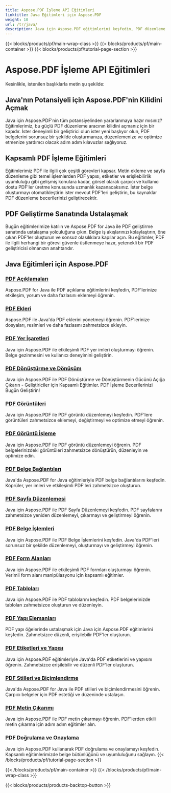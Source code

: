 ```yaml
---
title: Aspose.PDF İşleme API Eğitimleri
linktitle: Java Eğitimleri için Aspose.PDF
weight: 10
url: /tr/java/
description: Java için Aspose.PDF eğitimlerini keşfedin, PDF düzenleme konusunda uzmanlaşın ve PDF'leri kusursuz bir şekilde oluşturmak, düzenlemek ve optimize etmek için gücünden yararlanın.
---
```


{{< blocks/products/pf/main-wrap-class >}}
{{< blocks/products/pf/main-container >}}
{{< blocks/products/pf/tutorial-page-section >}}

# Aspose.PDF İşleme API Eğitimleri

Kesinlikle, istenilen başlıklarla metin şu şekilde:

## Java'nın Potansiyeli için Aspose.PDF'nin Kilidini Açmak

Java için Aspose.PDF'nin tüm potansiyelinden yararlanmaya hazır mısınız? Eğitimlerimiz, bu güçlü PDF düzenleme aracının kilidini açmanız için bir kapıdır. İster deneyimli bir geliştirici olun ister yeni başlıyor olun, PDF belgelerini sorunsuz bir şekilde oluşturmanıza, düzenlemenize ve optimize etmenize yardımcı olacak adım adım kılavuzlar sağlıyoruz.

## Kapsamlı PDF İşleme Eğitimleri

Eğitimlerimiz PDF ile ilgili çok çeşitli görevleri kapsar. Metin ekleme ve sayfa düzenleme gibi temel işlemlerden PDF yapısı, etiketler ve erişilebilirlik uyumluluğu gibi gelişmiş konulara kadar, görsel olarak çarpıcı ve kullanıcı dostu PDF'ler üretme konusunda uzmanlık kazanacaksınız. İster belge oluşturmayı otomatikleştirin ister mevcut PDF'leri geliştirin, bu kaynaklar PDF düzenleme becerilerinizi geliştirecektir.

## PDF Geliştirme Sanatında Ustalaşmak

Bugün eğitimlerimize katılın ve Aspose.PDF for Java ile PDF geliştirme sanatında ustalaşma yolculuğuna çıkın. Belge iş akışlarınızı kolaylaştırın, öne çıkan PDF'ler oluşturun ve sonsuz olasılıklara kapılar açın. Bu eğitimler, PDF ile ilgili herhangi bir görevi güvenle üstlenmeye hazır, yetenekli bir PDF geliştiricisi olmanızın anahtarıdır.

## Java Eğitimleri için Aspose.PDF

### [PDF Açıklamaları](./pdf-annotations/)
Aspose.PDF for Java ile PDF açıklama eğitimlerini keşfedin, PDF'lerinize etkileşim, yorum ve daha fazlasını eklemeyi öğrenin.
### [PDF Ekleri](./pdf-attachments/)
Aspose.PDF ile Java'da PDF eklerini yönetmeyi öğrenin. PDF'lerinize dosyaları, resimleri ve daha fazlasını zahmetsizce ekleyin.
### [PDF Yer İşaretleri](./pdf-bookmarks/)
Java için Aspose.PDF ile etkileşimli PDF yer imleri oluşturmayı öğrenin. Belge gezinmesini ve kullanıcı deneyimini geliştirin.
### [PDF Dönüştürme ve Dönüşüm](./pdf-conversion-transformation/)
Java için Aspose.PDF ile PDF Dönüştürme ve Dönüştürmenin Gücünü Açığa Çıkarın - Geliştiriciler için Kapsamlı Eğitimler. PDF İşleme Becerilerinizi Bugün Geliştirin!
### [PDF Görüntüleri](./pdf-images/)
Java için Aspose.PDF ile PDF görüntü düzenlemeyi keşfedin. PDF'lere görüntüleri zahmetsizce eklemeyi, değiştirmeyi ve optimize etmeyi öğrenin.
### [PDF Görüntü İşleme](./pdf-image-manipulation/)
Java için Aspose.PDF ile PDF görüntü düzenlemeyi öğrenin. PDF belgelerinizdeki görüntüleri zahmetsizce dönüştürün, düzenleyin ve optimize edin.
### [PDF Belge Bağlantıları](./pdf-document-links/)
Java'da Aspose.PDF for Java eğitimleriyle PDF belge bağlantılarını keşfedin. Köprüler, yer imleri ve etkileşimli PDF'leri zahmetsizce oluşturun.
### [PDF Sayfa Düzenlemesi](./pdf-page-manipulation/)
Java için Aspose.PDF ile PDF Sayfa Düzenlemeyi keşfedin. PDF sayfalarını zahmetsizce yeniden düzenlemeyi, çıkarmayı ve geliştirmeyi öğrenin.
### [PDF Belge İşlemleri](./pdf-document-operations/)
Java için Aspose.PDF ile PDF Belge İşlemlerini keşfedin. Java'da PDF'leri sorunsuz bir şekilde düzenlemeyi, oluşturmayı ve geliştirmeyi öğrenin.
### [PDF Form Alanları](./pdf-form-fields/)
Java için Aspose.PDF ile etkileşimli PDF formları oluşturmayı öğrenin. Verimli form alanı manipülasyonu için kapsamlı eğitimler.
### [PDF Tabloları](./pdf-tables/)
Java için Aspose.PDF ile PDF tablolarını keşfedin. PDF belgelerinizde tabloları zahmetsizce oluşturun ve düzenleyin. 
### [PDF Yapı Elemanları](./pdf-structure-elements/)
PDF yapı öğelerinde ustalaşmak için Java için Aspose.PDF eğitimlerini keşfedin. Zahmetsizce düzenli, erişilebilir PDF'ler oluşturun.
### [PDF Etiketleri ve Yapısı](./pdf-tags-and-structure/)
Java için Aspose.PDF eğitimleriyle Java'da PDF etiketlerini ve yapısını öğrenin. Zahmetsizce erişilebilir ve düzenli PDF'ler oluşturun.
### [PDF Stilleri ve Biçimlendirme](./pdf-styles-and-formatting/)
Java'da Aspose.PDF for Java ile PDF stilleri ve biçimlendirmesini öğrenin. Çarpıcı belgeler için PDF estetiği ve düzeninde ustalaşın.
### [PDF Metin Çıkarımı](./pdf-text-extraction/)
Java için Aspose.PDF ile PDF metin çıkarmayı öğrenin. PDF'lerden etkili metin çıkarma için adım adım eğitimler alın.
### [PDF Doğrulama ve Onaylama](./pdf-validation-and-verification/)
Java için Aspose.PDF kullanarak PDF doğrulama ve onaylamayı keşfedin. Kapsamlı eğitimlerimizde belge bütünlüğünü ve uyumluluğunu sağlayın.
{{< /blocks/products/pf/tutorial-page-section >}}

{{< /blocks/products/pf/main-container >}}
{{< /blocks/products/pf/main-wrap-class >}}

{{< blocks/products/products-backtop-button >}}
